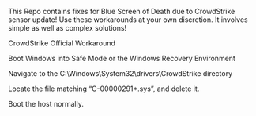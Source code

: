 This Repo contains fixes for Blue Screen of Death due to CrowdStrike sensor update! Use these workarounds at your own discretion. It involves simple as well as complex solutions!


CrowdStrike Official Workaround

  Boot Windows into Safe Mode or the Windows Recovery Environment
  
  Navigate to the C:\Windows\System32\drivers\CrowdStrike directory
  
  Locate the file matching “C-00000291*.sys”, and delete it.
  
  Boot the host normally.
